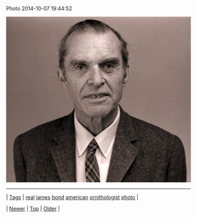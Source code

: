 <!--
title: Photo 2014-10-07 19
date: 2020-06-28T15:27:00.389Z
tags: real, james, bond, american, ornithologist, photo
-->


Photo 2014-10-07 19:44:52

![](99423004449-0.jpg)

<!--BOTTOM-POST-NAVIGATION-->
---

| [Tags](tags.md) | [real](tag-real.md) [james](tag-james.md) [bond](tag-bond.md) [american](tag-american.md) [ornithologist](tag-ornithologist.md) [photo](tag-photo.md) |

| [Newer](99386746937.md) | [Top](index.md) | [Older](99480402257.md) |